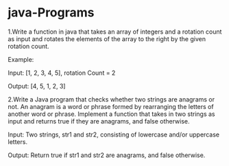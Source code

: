 # java-Programs

1.Write a function in java that takes an array of integers and a rotation count as input and rotates the elements of the array to the right by the given rotation count.

Example:

Input: [1, 2, 3, 4, 5], rotation Count = 2

Output: [4, 5, 1, 2, 3]

2.Write a Java program that checks whether two strings are anagrams or not. An anagram is a word or phrase formed by rearranging the letters of another word or phrase. Implement a function that takes in two strings as input and returns true if they are anagrams, and false otherwise.

Input:
Two strings, str1 and str2, consisting of lowercase and/or uppercase letters.

Output:
Return true if str1 and str2 are anagrams, and false otherwise.
